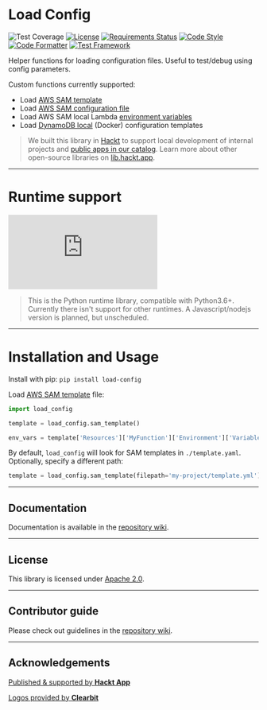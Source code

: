 # Load Config

![Test Coverage](https://raw.githubusercontent.com/hacktlib/py-load-config/main/coverage.svg)
[![License](https://img.shields.io/badge/License-Apache%202.0-blue.svg)](https://opensource.org/licenses/Apache-2.0)
[![Requirements Status](https://requires.io/github/hacktlib/py-load-config/requirements.svg?branch=main)](https://requires.io/github/hacktlib/py-load-config/requirements/?branch=main)
[![Code Style](https://img.shields.io/badge/code%20style-PEP8-lightgrey)](https://github.com/hhatto/autopep8/)
[![Code Formatter](https://img.shields.io/badge/formatter-autopep8-lightgrey)](https://github.com/hhatto/autopep8/)
[![Test Framework](https://img.shields.io/badge/testing-pytest-lightgrey)](https://github.com/pytest-dev/pytest/)

Helper functions for loading configuration files. Useful to test/debug using config parameters.

Custom functions currently supported:

- Load [AWS SAM template](https://docs.aws.amazon.com/serverless-application-model/latest/developerguide/sam-specification-template-anatomy.html)
- Load [AWS SAM configuration file](https://docs.aws.amazon.com/serverless-application-model/latest/developerguide/serverless-sam-cli-config.html)
- Load AWS SAM local Lambda [environment variables](https://docs.aws.amazon.com/serverless-application-model/latest/developerguide/serverless-sam-cli-using-invoke.html#serverless-sam-cli-using-invoke-environment-file)
- Load [DynamoDB local](https://docs.aws.amazon.com/amazondynamodb/latest/developerguide/DynamoDBLocal.html) (Docker) configuration templates

> We built this library in [Hackt](https://hackt.app) to support local development of internal projects and [public apps in our catalog](https://hackt.app/catalog). Learn more about other open-source libraries on [lib.hackt.app](https://lib.hackt.app/).

---

# Runtime support

![Python Logo](https://logo.clearbit.com/python.org?size=120)

> This is the Python runtime library, compatible with Python3.6+. Currently there isn't support for other runtimes. A Javascript/nodejs version is planned, but unscheduled.

---

# Installation and Usage

Install with pip: `pip install load-config`

Load [AWS SAM template](https://docs.aws.amazon.com/serverless-application-model/latest/developerguide/sam-specification-template-anatomy.html) file:

```python
import load_config

template = load_config.sam_template()

env_vars = template['Resources']['MyFunction']['Environment']['Variables']
```

By default, `load_config` will look for SAM templates in `./template.yaml`. Optionally, specify a different path:

```python
template = load_config.sam_template(filepath='my-project/template.yml')
```

---

## Documentation

Documentation is available in the [repository wiki](https://github.com/hacktlib/py-load-config/wiki).

---

## License

This library is licensed under [Apache 2.0](https://raw.githubusercontent.com/hacktlib/py-load-config/main/LICENSE).

---

## Contributor guide

Please check out guidelines in the [repository wiki](https://github.com/hacktlib/py-load-config/wiki).

---

## Acknowledgements

[Published & supported by **Hackt App**](https://hackt.app)

[Logos provided by **Clearbit**](https://clearbit.com)
